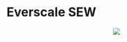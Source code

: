 # Everscale SEW

<p align="center">
    <img src="http://www.plantuml.com/plantuml/proxy?cache=yes&src=https://raw.githubusercontent.com/EverscaleGuild/everscale-sew/main/feature/flow.puml?token=GHSAT0AAAAAABHKZ6A3K34JCXGWZKNCHY6CYQOVHZQ"/>
</p>
